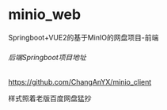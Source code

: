 # minio_web
Springboot+VUE2的基于MinIO的网盘项目-前端

###### 后端Springboot项目地址
https://github.com/ChangAnYX/minio_client

样式照着老版百度网盘猛抄
